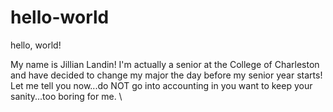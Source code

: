 # hello-world

hello, world!

My name is Jillian Landin! I'm actually a senior at the College of Charleston and have decided to change my major the day before my senior year starts! Let me tell you now...do NOT go into accounting in you want to keep your sanity...too boring for me.
\
